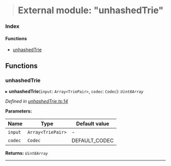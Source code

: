 > # External module: "unhashedTrie"

### Index

#### Functions

* [unhashedTrie](_unhashedtrie_.md#unhashedtrie)

## Functions

###  unhashedTrie

▸ **unhashedTrie**(`input`: `Array<TriePair>`, `codec`: `Codec`): *`Uint8Array`*

*Defined in [unhashedTrie.ts:14](url)*

**Parameters:**

Name | Type | Default value |
------ | ------ | ------ |
`input` | `Array<TriePair>` | - |
`codec` | `Codec` |  DEFAULT_CODEC |

**Returns:** *`Uint8Array`*

___